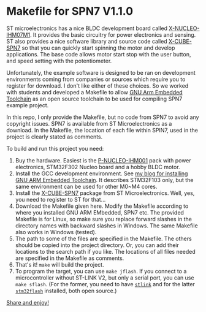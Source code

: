 # Makefile for SPN7 V1.1.0

ST microelectronics has a nice BLDC development board called [X-NUCLEO-IHM07M1](https://www.st.com/en/ecosystems/x-nucleo-ihm07m1.html). It provides the basic circuitry for power electronics and sensing. ST also provides a nice software library and source code called [X-CUBE-SPN7](https://www.st.com/en/embedded-software/x-cube-spn7.html) so that you can quickly start spinning the motor and develop applications. The base code allows motor start stop with the user button, and speed setting with the potentiometer.

Unfortunately, the example software is designed to be ran on development environments coming from companies or sources which require you to register for download. I don't like either of these choices. So we worked with students and developed a Makefile to allow [GNU Arm Embedded Toolchain](https://launchpad.net/gcc-arm-embedded) as an open source toolchain to be used for compiling SPN7 example project.

In this repo, I only provide the Makefile, but no code from SPN7 to avoid any copyright issues. SPN7 is available from ST Microelectronics as a download. In the Makefile, the location of each file within SPIN7, used in the project is clearly stated as comments.

To build and run this project you need:
1. Buy the hardware. Easiest is the [P-NUCLEO-IHM001](https://www.st.com/en/evaluation-tools/p-nucleo-ihm001.html) pack with power electronics, STM32F302 Nucleo board and a hobby BLDC motor.
2. Install the GCC development environment. See [my blog for installing GNU ARM Embedded Toolchain](https://aviatorahmet.blogspot.com/2016/04/arm-stm32f10x-programming-with-gcc.html). It describes STM32F103 only, but the same environment can be used for other M0~M4 cores.
3. Install the [X-CUBE-SPN7](https://www.st.com/en/embedded-software/x-cube-spn7.html) package from ST Microelectronics. Well, yes, you need to register to ST for that...
4. Download the Makefile given here. Modify the Makefile according to where you installed GNU ARM EMbedded, SPN7 etc. The provided Makefile is for Linux, so make sure you replace forward slashes in the directory names with backward slashes in Windows. The same Makefile also works in Windows (tested).
5. The path to some of the files are specified in the Makefile. The others should be copied into the project directory. Or, you can add their locations to the search path if you like. The locations of all files needed are specified in the Makefile as comments.
6. That's it! `make` will build the project.
7. To program the target, you can use `make jflash`. If you connect to a microcontroller without ST-LINK V2, but only a serial port, you can use `make sflash`. (For the former, you need to have [`stlink`](https://github.com/texane/stlink)  and for the latter [`stm32flash`](https://sourceforge.net/projects/stm32flash) installed, both open source.)


[Share and enjoy!](https://www.urbandictionary.com/define.php?term=share%20and%20enjoy)
